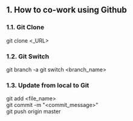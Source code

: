 ## 1. How to co-work using Github
### 1.1. Git Clone
git clone <_URL>  
### 1.2. Git Switch
git branch -a
git switch <branch_name>
### 1.3. Update from local to Git
git add <file_name>  
git commit -m "<commit_message>"  
git push origin master  









